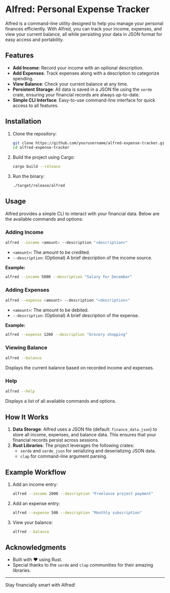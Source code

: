 # Alfred: Personal Expense Tracker

Alfred is a command-line utility designed to help you manage your personal finances efficiently. With Alfred, you can track your income, expenses, and view your current balance, all while persisting your data in JSON format for easy access and portability.

## Features

- **Add Income**: Record your income with an optional description.
- **Add Expenses**: Track expenses along with a description to categorize spending.
- **View Balance**: Check your current balance at any time.
- **Persistent Storage**: All data is saved in a JSON file using the `serde` crate, ensuring your financial records are always up-to-date.
- **Simple CLI Interface**: Easy-to-use command-line interface for quick access to all features.

## Installation

1. Clone the repository:
   ```bash
   git clone https://github.com/yourusername/alfred-expense-tracker.git
   cd alfred-expense-tracker
   ```

2. Build the project using Cargo:
   ```bash
   cargo build --release
   ```

3. Run the binary:
   ```bash
   ./target/release/alfred
   ```

## Usage

Alfred provides a simple CLI to interact with your financial data. Below are the available commands and options:

### Adding Income
```bash
alfred --income <amount> --description "<description>"
```
- `<amount>`: The amount to be credited.
- `--description`: (Optional) A brief description of the income source.

**Example:**
```bash
alfred --income 5000 --description "Salary for December"
```

### Adding Expenses
```bash
alfred --expense <amount> --description "<description>"
```
- `<amount>`: The amount to be debited.
- `--description`: (Optional) A brief description of the expense.

**Example:**
```bash
alfred --expense 1200 --description "Grocery shopping"
```

### Viewing Balance
```bash
alfred --balance
```
Displays the current balance based on recorded income and expenses.

### Help
```bash
alfred --help
```
Displays a list of all available commands and options.

## How It Works

1. **Data Storage**: Alfred uses a JSON file (default: `finance_data.json`) to store all income, expenses, and balance data. This ensures that your financial records persist across sessions.
2. **Rust Libraries**: The project leverages the following crates:
   - `serde` and `serde_json` for serializing and deserializing JSON data.
   - `clap` for command-line argument parsing.

## Example Workflow

1. Add an income entry:
   ```bash
   alfred --income 2000 --description "Freelance project payment"
   ```

2. Add an expense entry:
   ```bash
   alfred --expense 500 --description "Monthly subscription"
   ```

3. View your balance:
   ```bash
   alfred --balance
   ```

## Acknowledgments

- Built with ❤️ using Rust.
- Special thanks to the `serde` and `clap` communities for their amazing libraries.

---

Stay financially smart with Alfred!

